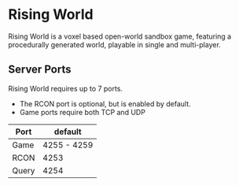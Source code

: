 # Rising World

Rising World is a voxel based open-world sandbox game, featuring a procedurally generated world, playable in single and multi-player.

## Server Ports

Rising World requires up to 7 ports.

* The RCON port is optional, but is enabled by default.
* Game ports require both TCP and UDP

| Port    | default       |
|---------|---------------|
| Game    |  4255 - 4259  |
| RCON    |  4253         |
| Query   |  4254         |
